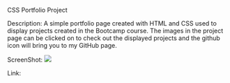 CSS Portfolio Project

Description: A simple portfolio page created with HTML and CSS used to display projects created in the Bootcamp course.  The images in the project page can be clicked on to check out the displayed projects and the github icon will bring you to my GitHub page.  

ScreenShot: 
<img src='Assests/Screenshot.jpg'>

Link: 